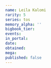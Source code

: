 ```yaml
---
name: Leila Kalomi
rarity: 5
series: tos
memory_alpha: ''
bigbook_tier:
events:
in_portal:
date:
obtained:
mega:
published: false
---
```

